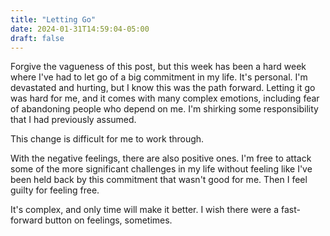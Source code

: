 ```yaml
---
title: "Letting Go"
date: 2024-01-31T14:59:04-05:00
draft: false
---
```


Forgive the vagueness of this post, but this week has been a hard week where I've had to let go of a big commitment in my life. It's personal. I'm devastated and hurting, but I know this was the path forward. Letting it go was hard for me, and it comes with many complex emotions, including fear of abandoning people who depend on me. I'm shirking some responsibility that I had previously assumed.

This change is difficult for me to work through.

With the negative feelings, there are also positive ones. I'm free to attack some of the more significant challenges in my life without feeling like I've been held back by this commitment that wasn't good for me. Then I feel guilty for feeling free.

It's complex, and only time will make it better. I wish there were a fast-forward button on feelings, sometimes.
